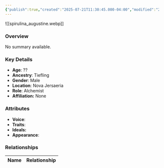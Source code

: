 ```yaml
---
{"publish":true,"created":"2025-07-21T11:30:45.000-04:00","modified":"2025-07-25T11:40:19.000-04:00","published":"2025-07-25T11:40:19.000-04:00","cssclasses":"","Age":"??","Ancestry":"Tiefling","Gender":"Male","Location":["Nova Jersaeria"],"Role":["Alchemist"],"Affiliation":["None"],"Appearances":["[[-The High Rollers Campaign-]]"]}
---
```



![[spirulina_augustine.webp]]

### Overview
No summary available.

### Key Details
- **Age**: ??
- **Ancestry**: Tiefling
- **Gender**: Male
- **Location**: Nova Jersaeria
- **Role**: Alchemist
- **Affiliation:** None

### Attributes
- **Voice**: 
- **Traits**: 
- **Ideals:** 
- **Appearance**:

### Relationships

| Name  | Relationship |
| ----- | ------------ |

